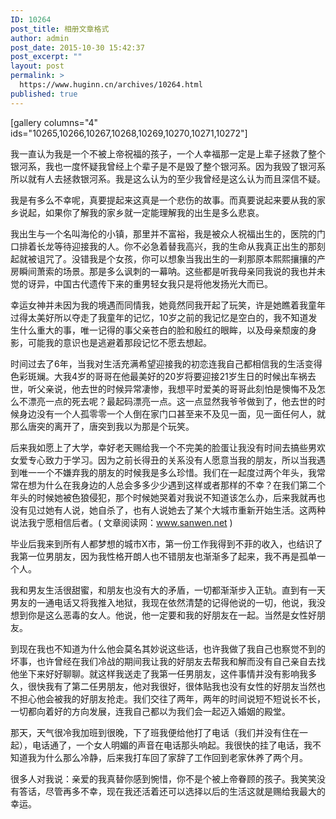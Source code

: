```yaml
---
ID: 10264
post_title: 相册文章格式
author: admin
post_date: 2015-10-30 15:42:37
post_excerpt: ""
layout: post
permalink: >
  https://www.huginn.cn/archives/10264.html
published: true
---
```

[gallery columns="4" ids="10265,10266,10267,10268,10269,10270,10271,10272"]

我一直认为我是一个不被上帝祝福的孩子，一个人幸福那一定是上辈子拯救了整个银河系，我也一度怀疑我曾经上个辈子是不是毁了整个银河系。因为我毁了银河系所以就有人去拯救银河系。我是这么认为的至少我曾经是这么认为而且深信不疑。

我是有多么不幸呢，真要提起来这真是一个悲伤的故事。而真要说起来要从我的家乡说起，如果你了解我的家乡就一定能理解我的出生是多么悲哀。

我出生与一个名叫海伦的小镇，那里并不富裕，我是被众人祝福出生的，医院的门口排着长龙等待迎接我的人。你不必急着替我高兴，我的生命从我真正出生的那刻起就被诅咒了。没错我是个女孩，你可以想象当我出生的一刹那原本熙熙攘攘的产房瞬间萧索的场景。那是多么讽刺的一幕呐。这些都是听我母亲同我说的我也并未觉的讶异，中国古代遗传下来的重男轻女我只是将他发扬光大而已。

幸运女神并未因为我的境遇而同情我，她竟然同我开起了玩笑，许是她瞧着我童年过得太美好所以夺走了我童年的记忆，10岁之前的我记忆是空白的，我不知道发生什么重大的事，唯一记得的事父亲苍白的脸和殷红的眼眸，以及母亲颓废的身影，可能我的意识也是逃避着那段记忆不愿去想起。

时间过去了6年，当我对生活充满希望迎接我的初恋连我自己都相信我的生活变得色彩斑斓。大我4岁的哥哥在他最美好的20岁将要迎接21岁生日的时候出车祸去世，听父亲说，他去世的时候异常凄惨，我想平时爱美的哥哥此刻怕是懊悔不及怎么不漂亮一点的死去呢？最起码漂亮一点。这一点显然我爷爷做到了，他去世的时候身边没有一个人孤零零一个人倒在家门口甚至来不及见一面，见一面任何人，就那么唐突的离开了，唐突到我以为那是个玩笑。

后来我如愿上了大学，幸好老天赐给我一个不完美的脸蛋让我没有时间去搞些男欢女爱专心致力于学习。因为之前长得丑的关系没有人愿意当我的朋友，所以当我遇到唯一一个不嫌弃我的朋友的时候我是多么珍惜。我们在一起度过两个年头，我常常在想为什么在我身边的人总会多多少少遇到这样或者那样的不幸？在我们第二个年头的时候她被色狼侵犯，那个时候她哭着对我说不知道该怎么办，后来我就再也没有见过她有人说，她自杀了，也有人说她去了某个大城市重新开始生活。这两种说法我宁愿相信后者。( 文章阅读网：www.sanwen.net )

毕业后我来到所有人都梦想的城市X市，第一份工作我得到不菲的收入，也结识了我第一位男朋友，因为我性格开朗人也不错朋友也渐渐多了起来，我不再是孤单一个人。

我和男友生活很甜蜜，和朋友也没有大的矛盾，一切都渐渐步入正轨。直到有一天男友的一通电话又将我推入地狱，我现在依然清楚的记得他说的一切，他说，我没想到你是这么恶毒的女人。他说，他一定要和我的好朋友在一起。当然是女性好朋友。

到现在我也不知道为什么他会莫名其妙说这些话，也许我做了我自己也察觉不到的坏事，也许曾经在我们冷战的期间我让我的好朋友去帮我和解而没有自己亲自去找他坐下来好好聊聊。就这样我送走了我第一任男朋友，这件事情并没有影响我多久，很快我有了第二任男朋友，他对我很好，很体贴我也没有女性的好朋友当然也不担心他会被我的好朋友抢走。我们交往了两年，两年的时间说短不短说长不长，一切都向着好的方向发展，连我自己都以为我们会一起迈入婚姻的殿堂。

那天，天气很冷我加班到很晚，下了班我便给他打了电话（我们并没有住在一起），电话通了，一个女人明媚的声音在电话那头响起。我很快的挂了电话，我不知道我为什么那么冷静，后来我打车回了家辞了工作回到老家休养了两个月。

很多人对我说：亲爱的我真替你感到惋惜，你不是个被上帝眷顾的孩子。我笑笑没有答话，尽管再多不幸，现在我还活着还可以选择以后的生活这就是赐给我最大的幸运。